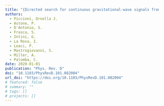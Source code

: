 ```yaml
---
title: "{Directed search for continuous gravitational-wave signals from the Galactic Center in the Advanced LIGO second observing run}"
authors:
  - Piccinni, Ornella J.
  - Astone, P.
  - D'Antonio, S.
  - Frasca, S.
  - Intini, G.
  - La Rosa, I.
  - Leaci, P.
  - Mastrogiovanni, S.
  - Miller, A.
  - Palomba, C.
date: 2020-01-01
publication: "Phys. Rev. D"
doi: "10.1103/PhysRevD.101.082004"
url_doi: "https://doi.org/10.1103/PhysRevD.101.082004"
# featured: false
# summary: ""
# tags: []
# projects: []
---
```

